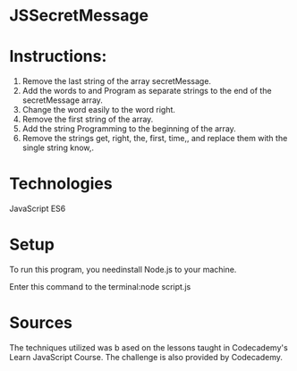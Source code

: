 # JSSecretMessage

# Instructions:

1. Remove the last string of the array secretMessage.
2. Add the words to and Program as separate strings to the end of the secretMessage array.
3. Change the word easily to the word right.
4. Remove the first string of the array.
5. Add the string Programming to the beginning of the array.
6. Remove the strings get, right, the, first, time,, and replace them with the single string know,.

# Technologies
JavaScript ES6

# Setup
To run this program, you needinstall Node.js to your machine.

Enter this command to the terminal:node script.js

# Sources
The techniques utilized was b ased on the lessons taught in Codecademy's Learn JavaScript Course. The challenge is also provided by Codecademy.